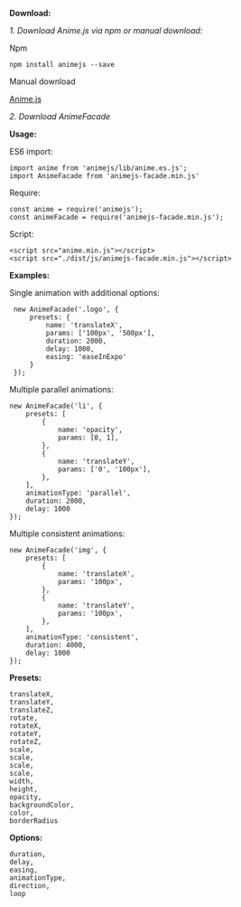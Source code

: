 **Download:**

_1. Download Anime.js via npm or manual download:_

Npm

    npm install animejs --save
    
Manual download

[Anime.js](https://github.com/juliangarnier/anime/archive/master.zip)

_2. Download AnimeFacade_
    

**Usage:**

ES6 import: 
            
    import anime from 'animejs/lib/anime.es.js';
    import AnimeFacade from 'animejs-facade.min.js'

Require:
    
    const anime = require('animejs');
    const animeFacade = require('animejs-facade.min.js');
    
Script:

    <script src="anime.min.js"></script>
    <script src="./dist/js/animejs-facade.min.js"></script>
    
**Examples:**

Single animation with additional options:
    
     new AnimeFacade('.logo', {
         presets: {
             name: 'translateX',
             params: ['100px', '500px'],
             duration: 2000,
             delay: 1000,
             easing: 'easeInExpo'
         }
     });

Multiple parallel animations:
   
    new AnimeFacade('li', {
        presets: [
            {
                name: 'opacity',
                params: [0, 1],
            },
            {
                name: 'translateY',
                params: ['0', '100px'],
            },
        ],
        animationType: 'parallel',
        duration: 2000,
        delay: 1000
    });
    
Multiple consistent animations:
    
    new AnimeFacade('img', {
        presets: [
            {
                name: 'translateX',
                params: '100px',
            },
            {
                name: 'translateY',
                params: '100px',
            },
        ],
        animationType: 'consistent',
        duration: 4000,
        delay: 1000
    });
    
**Presets:**

    translateX,
    translateY,
    translateZ,
    rotate,
    rotateX,
    rotateY,
    rotateZ,
    scale,
    scale,
    scale,
    scale,
    width,
    height,
    opacity,
    backgroundColor,
    color,
    borderRadius
    
**Options:**
    
    duration,
    delay,
    easing,
    animationType,
    direction,
    loop

    
    
    
    